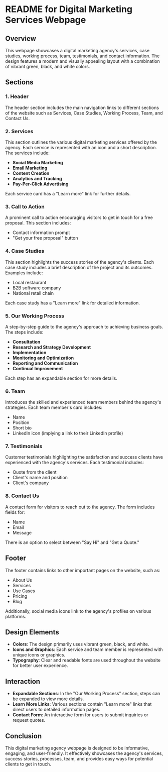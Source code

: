 # README for Digital Marketing Services Webpage

## Overview

This webpage showcases a digital marketing agency's services, case studies, working process, team, testimonials, and contact information. The design features a modern and visually appealing layout with a combination of vibrant green, black, and white colors.

## Sections

### 1. Header
The header section includes the main navigation links to different sections of the website such as Services, Case Studies, Working Process, Team, and Contact Us.

### 2. Services
This section outlines the various digital marketing services offered by the agency. Each service is represented with an icon and a short description. The services include:
- **Social Media Marketing**
- **Email Marketing**
- **Content Creation**
- **Analytics and Tracking**
- **Pay-Per-Click Advertising**

Each service card has a "Learn more" link for further details.

### 3. Call to Action
A prominent call to action encouraging visitors to get in touch for a free proposal. This section includes:
- Contact information prompt
- "Get your free proposal" button

### 4. Case Studies
This section highlights the success stories of the agency's clients. Each case study includes a brief description of the project and its outcomes. Examples include:
- Local restaurant
- B2B software company
- National retail chain

Each case study has a "Learn more" link for detailed information.

### 5. Our Working Process
A step-by-step guide to the agency's approach to achieving business goals. The steps include:
- **Consultation**
- **Research and Strategy Development**
- **Implementation**
- **Monitoring and Optimization**
- **Reporting and Communication**
- **Continual Improvement**

Each step has an expandable section for more details.

### 6. Team
Introduces the skilled and experienced team members behind the agency's strategies. Each team member's card includes:
- Name
- Position
- Short bio
- LinkedIn icon (implying a link to their LinkedIn profile)

### 7. Testimonials
Customer testimonials highlighting the satisfaction and success clients have experienced with the agency's services. Each testimonial includes:
- Quote from the client
- Client's name and position
- Client's company

### 8. Contact Us
A contact form for visitors to reach out to the agency. The form includes fields for:
- Name
- Email
- Message

There is an option to select between "Say Hi" and "Get a Quote."

## Footer
The footer contains links to other important pages on the website, such as:
- About Us
- Services
- Use Cases
- Pricing
- Blog

Additionally, social media icons link to the agency's profiles on various platforms.

## Design Elements
- **Colors**: The design primarily uses vibrant green, black, and white.
- **Icons and Graphics**: Each service and team member is represented with unique icons or graphics.
- **Typography**: Clear and readable fonts are used throughout the website for better user experience.

## Interaction
- **Expandable Sections**: In the "Our Working Process" section, steps can be expanded to view more details.
- **Learn More Links**: Various sections contain "Learn more" links that direct users to detailed information pages.
- **Contact Form**: An interactive form for users to submit inquiries or request quotes.

## Conclusion
This digital marketing agency webpage is designed to be informative, engaging, and user-friendly. It effectively showcases the agency's services, success stories, processes, team, and provides easy ways for potential clients to get in touch.

